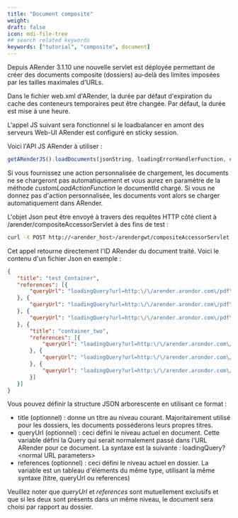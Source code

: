 ```yaml
---
title: "Document composite"
weight: 
draft: false
icon: mdi-file-tree
## search related keywords
keywords: ["tutorial", "composite", document]
---
```


Depuis ARender 3.1.10 une nouvelle servlet est déployée permettant de
créer des documents composite (dossiers) au-delà des limites imposées
par les tailles maximales d'URLs.

Dans le fichier web.xml d'ARender, la durée par défaut d'expiration du
cache des conteneurs temporaires peut être changée. Par défaut, la durée
est mise à une heure.

L'appel JS suivant sera fonctionnel si le loadbalancer en amont des serveurs Web-UI ARender est configuré en sticky session.

Voici l'API JS ARender à utiliser :

``` javascript
getARenderJS().loadDocuments(jsonString, loadingErrorHandlerFunction, customLoadActionFunction);
```

Si vous fournissez une action personnalisée de chargement, les documents
ne se chargeront pas automatiquement et vous aurez en paramètre de la
méthode *customLoadActionFunction* le documentId chargé. Si vous ne
donnez pas d'action personnalisée, les documents vont alors se charger
automatiquement dans ARender.

L'objet Json peut être envoyé à travers des requêtes HTTP côté client à
/arender/compositeAccessorServlet à des fins de test :

``` bash
curl -X POST http://<arender_host>/arendergwt/compositeAccessorServlet -d @test_openDoc_json.json --header "Content-Type: application/json"
```

Cet appel retourne directement l'ID ARender du document traité. Voici le
contenu d'un fichier Json en exemple :

``` json
{
   "title": "test_Container",
   "references": [{
       "queryUrl": "loadingQuery?url=http:\/\/arender.arondor.com\/pdf\/pdf\/cdsinternationalprivacypolicy.pdf"
   }, {
       "queryUrl": "loadingQuery?url=http:\/\/arender.arondor.com\/pdf\/pdf\/programme_de_stabilite_2012-2016.pdf"
   }, {
       "queryUrl": "loadingQuery?url=http:\/\/arender.arondor.com\/pdf\/pdf\/Pearson_-_Coder_Proprement_-_2009.pdf"
   }, {
       "title": "container_two",
       "references": [{
           "queryUrl": "loadingQuery?url=http:\/\/arender.arondor.com\/pdf\/pdf\/cdsinternationalprivacypolicy.pdf"
       }, {
           "queryUrl": "loadingQuery?url=http:\/\/arender.arondor.com\/pdf\/pdf\/programme_de_stabilite_2012-2016.pdf"
       }, {
           "queryUrl": "loadingQuery?url=http:\/\/arender.arondor.com\/pdf\/pdf\/Pearson_-_Coder_Proprement_-_2009.pdf"
       }]
   }]
}
```

Vous pouvez définir la structure JSON arborescente en utilisant ce
format :

- title (optionnel) : donne un titre au niveau courant.
  Majoritairement utilisé pour les dossiers, les documents
  posséderons leurs propres titres.
- queryUrl (optionnel) : ceci défini le niveau actuel en document.
  Cette variable défini la Query qui serait normalement passé dans
  l'URL ARender pour ce document. La syntaxe est la suivante :
  loadingQuery?<normal URL parameters\>
- references (optionnel) : ceci défini le niveau actuel en dossier.
  La variable est un tableau d'éléments du même type, utilisant la
  même syntaxe (titre, queryUrl ou references)

Veuillez noter que *queryUrl* et *references* sont mutuellement
exclusifs et que si les deux sont présents dans un même niveau, le
document sera choisi par rapport au dossier.
